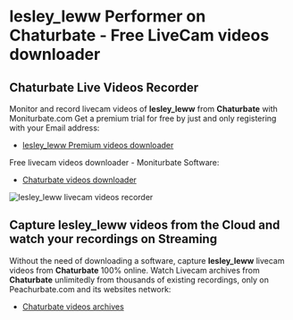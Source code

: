 # lesley_leww Performer on Chaturbate - Free LiveCam videos downloader

## Chaturbate Live Videos Recorder

Monitor and record livecam videos of **lesley_leww** from **Chaturbate** with Moniturbate.com
Get a premium trial for free by just and only registering with your Email address:
* [lesley_leww Premium videos downloader](https://moniturbate.com/request-demo-licence-key.html)

Free livecam videos downloader - Moniturbate Software:
* [Chaturbate videos downloader](https://moniturbate.com/moniturbate-download-software.html)

![lesley_leww livecam videos recorder](https://peachurnet.com/templates/moniturbate-software.png)


## Capture lesley_leww videos from the Cloud and watch your recordings on Streaming

Without the need of downloading a software, capture **lesley_leww** livecam videos from **Chaturbate** 100% online.
Watch Livecam archives from **Chaturbate** unlimitedly from thousands of existing recordings, only on Peachurbate.com and its websites network:
* [Chaturbate videos archives](https://peachurnet.com/)
